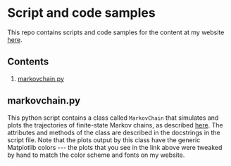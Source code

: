 # Script and code samples

This repo contains scripts and code samples for the content at my website [here](https://mml.johnmyersmath.com).

## Contents

1. [markovchain.py](##markovchain.py)

## markovchain.py

This python script contains a class called `MarkovChain` that simulates and plots the trajectories of finite-state Markov chains, as described [here](https://mml.johnmyersmath.com/probabilistic%20programming/2022/12/28/pp1.html). The attributes and methods of the class are described in the docstrings in the script file. Note that the plots output by this class have the generic Matplotlib colors --- the plots that you see in the link above were tweaked by hand to match the color scheme and fonts on my website.